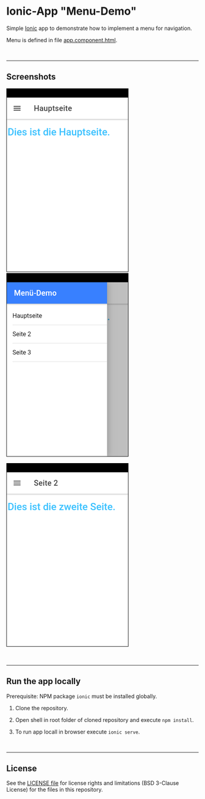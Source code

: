 # Ionic-App "Menu-Demo" #

Simple [Ionic](https://ionicframework.com) app to demonstrate how to implement a menu for navigation.

Menu is defined in file [app.component.html](src/app/app.component.html).

<br>

----
## Screenshots ##

![Screenshot 1](screenshot_1.png)  ![Screenshot 2](screenshot_2.png)

![Screenshot 3](screenshot_3.png)

<br>

----
## Run the app locally ##

Prerequisite: NPM package `ionic` must be installed globally.

1. Clone the repository.

2. Open shell in root folder of cloned repository and execute `npm install`.

3. To run app locall in browser execute `ionic serve`.

<br>

----
## License ##

See the [LICENSE file](LICENSE.md) for license rights and limitations (BSD 3-Clause License) for the files in this repository.
